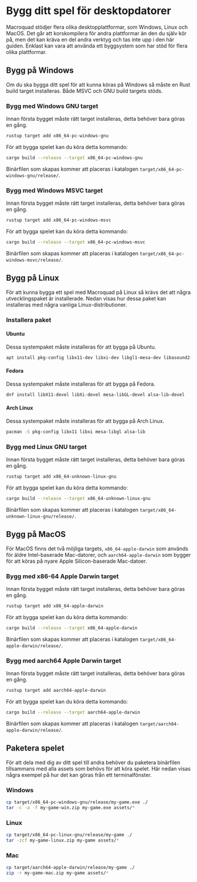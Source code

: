 # Bygg ditt spel för desktopdatorer

Macroquad stödjer flera olika desktopplattformar, som Windows, Linux och
MacOS. Det går att korskompilera för andra plattformar än den du själv kör på,
men det kan kräva en del andra verktyg och tas inte upp i den här guiden.
Enklast kan vara att använda ett byggsystem som har stöd för flera olika
plattformar.

## Bygg på Windows

Om du ska bygga ditt spel för att kunna köras på Windows så måste en Rust
build target installeras. Både MSVC och GNU build targets stöds.

### Bygg med Windows GNU target

Innan första bygget måste rätt target installeras, detta behöver bara göras en
gång.

```sh
rustup target add x86_64-pc-windows-gnu
```

För att bygga spelet kan du köra detta kommando:

```sh
cargo build --release --target x86_64-pc-windows-gnu
```

Binärfilen som skapas kommer att placeras i katalogen
`target/x86_64-pc-windows-gnu/release/`.

### Bygg med Windows MSVC target

Innan första bygget måste rätt target installeras, detta behöver bara göras en
gång.

```sh
rustup target add x86_64-pc-windows-msvc
``` 

För att bygga spelet kan du köra detta kommando:

```sh
cargo build --release --target x86_64-pc-windows-msvc
```

Binärfilen som skapas kommer att placeras i katalogen
`target/x86_64-pc-windows-msvc/release/`.

## Bygg på Linux

För att kunna bygga ett spel med Macroquad på Linux så krävs det att några
utvecklingspaket är installerade. Nedan visas hur dessa paket kan installeras
med några vanliga Linux-distributioner.

### Installera paket

#### Ubuntu

Dessa systempaket måste installeras för att bygga på Ubuntu.

```sh
apt install pkg-config libx11-dev libxi-dev libgl1-mesa-dev libasound2-dev
```

#### Fedora

Dessa systempaket måste installeras för att bygga på Fedora.

```sh
dnf install libX11-devel libXi-devel mesa-libGL-devel alsa-lib-devel
```

#### Arch Linux

Dessa systempaket måste installeras för att bygga på Arch Linux.

```sh
pacman -S pkg-config libx11 libxi mesa-libgl alsa-lib
```

### Bygg med Linux GNU target

Innan första bygget måste rätt target installeras, detta behöver bara göras en
gång.

```sh
rustup target add x86_64-unknown-linux-gnu
```

För att bygga spelet kan du köra detta kommando:

```sh
cargo build --release --target x86_64-unknown-linux-gnu
```

Binärfilen som skapas kommer att placeras i katalogen
`target/x86_64-unknown-linux-gnu/release/`.

## Bygg på MacOS

För MacOS finns det två möjliga targets, `x86_64-apple-darwin` som används för
äldre Intel-baserade Mac-datorer, och `aarch64-apple-darwin` som bygger för att
köras på nyare Apple Silicon-baserade Mac-datoer.

### Bygg med x86-64 Apple Darwin target

Innan första bygget måste rätt target installeras, detta behöver bara göras en
gång.

```sh
rustup target add x86_64-apple-darwin
```

För att bygga spelet kan du köra detta kommando:

```sh
cargo build --release --target x86_64-apple-darwin
```

Binärfilen som skapas kommer att placeras i katalogen
`target/x86_64-apple-darwin/release/`.

### Bygg med aarch64 Apple Darwin target

Innan första bygget måste rätt target installeras, detta behöver bara göras en
gång.

```sh
rustup target add aarch64-apple-darwin
```

För att bygga spelet kan du köra detta kommando:

```sh
cargo build --release --target aarch64-apple-darwin
```

Binärfilen som skapas kommer att placeras i katalogen
`target/aarch64-apple-darwin/release/`.

## Paketera spelet

För att dela med dig av ditt spel till andra behöver du paketera binärfilen
tillsammans med alla assets som behövs för att köra spelet. Här nedan visas
några exempel på hur det kan göras från ett terminalfönster.

### Windows

```sh
cp target/x86_64-pc-windows-gnu/release/my-game.exe ./
tar -c -a -f my-game-win.zip my-game.exe assets/*
```

### Linux

```sh
cp target/x86_64-pc-linux-gnu/release/my-game ./
tar -zcf my-game-linux.zip my-game assets/*
```

### Mac

```sh
cp target/aarch64-apple-darwin/release/my-game ./
zip -r my-game-mac.zip my-game assets/*
```

